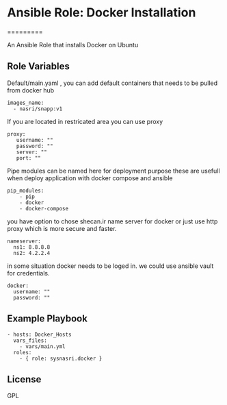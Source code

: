 # Ansible Role: Docker Installation
=========

An Ansible Role that installs Docker on Ubuntu 



Role Variables
--------------
Default/main.yaml , you can add default containers that needs to be pulled from docker hub

    images_name: 
      - nasri/snapp:v1

If you are located in restricated area you can use proxy 

    proxy: 
       username: ""
       password: ""
       server: ""
       port: ""     

Pipe modules can be named here for deployment purpose  these are usefull when deploy application with docker compose and ansible 

    pip_modules:
        - pip
        - docker
        - docker-compose


you have option to chose shecan.ir name server for docker or just use http proxy which is more secure and faster. 


    nameserver:
      ns1: 8.8.8.8
      ns2: 4.2.2.4 

in some situation docker needs to be loged in. we could use ansible vault for credentials. 


    docker:
      username: ""
      password: ""                          



Example Playbook
----------------


    - hosts: Docker_Hosts
      vars_files:
        - vars/main.yml
      roles:
        - { role: sysnasri.docker }

License
-------

GPL

